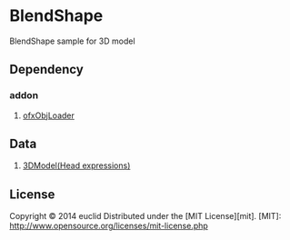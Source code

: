 BlendShape
======================
BlendShape sample for 3D model
 
Dependency
--------
### addon
1. [ofxObjLoader](https://github.com/satoruhiga/ofxObjLoader "ofxObjLoader")
 
Data
--------
1. [3DModel(Head expressions)](http://people.csail.mit.edu/sumner/research/deftransfer/data.html "Mesh Data from 
Deformation Transfer for Triangle Meshes")
 
License
----------
Copyright &copy; 2014 euclid
Distributed under the [MIT License][mit].
[MIT]: http://www.opensource.org/licenses/mit-license.php